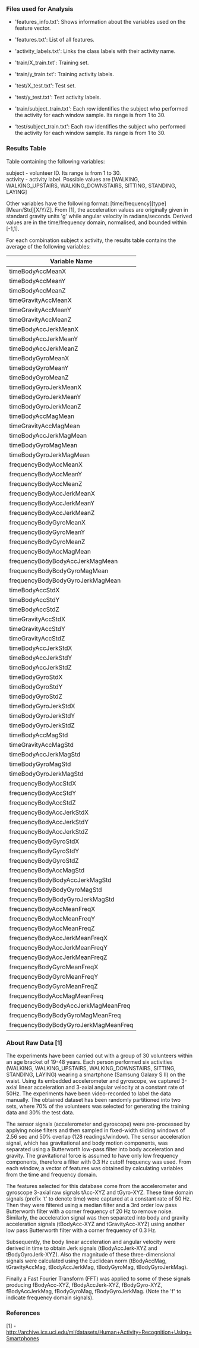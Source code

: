 ### Files used for Analysis

- 'features_info.txt': Shows information about the variables used on the feature vector.

- 'features.txt': List of all features.

- 'activity_labels.txt': Links the class labels with their activity name.

- 'train/X_train.txt': Training set.

- 'train/y_train.txt': Training activity labels.

- 'test/X_test.txt': Test set.

- 'test/y_test.txt': Test activity labels.

- 'train/subject_train.txt': Each row identifies the subject who performed the activity for each window sample. Its range is from 1 to 30.

- ‘test/subject_train.txt': Each row identifies the subject who performed the activity for each window sample. Its range is from 1 to 30.

### Results Table

Table containing the following variables:

subject - volunteer ID. Its range is from 1 to 30.  
activity - activity label. Possible values are [WALKING, WALKING_UPSTAIRS, WALKING_DOWNSTAIRS, SITTING, STANDING, LAYING]

Other variables have the following format: [time/frequency][type][Mean/Std][X/Y/Z]. From [1], the acceleration values are originally given in standard gravity units 'g' while angular velocity in radians/seconds. Derived values are in the time/frequency domain, normalised, and bounded within [-1,1].

For each combination subject x activity, the results table contains the average of the following variables:

| Variable Name   |
|----------|
| timeBodyAccMeanX |
| timeBodyAccMeanY |
| timeBodyAccMeanZ |
| timeGravityAccMeanX |                 
| timeGravityAccMeanY |
| timeGravityAccMeanZ |
| timeBodyAccJerkMeanX  |               
| timeBodyAccJerkMeanY |
| timeBodyAccJerkMeanZ |
| timeBodyGyroMeanX |                   
| timeBodyGyroMeanY |
| timeBodyGyroMeanZ |
| timeBodyGyroJerkMeanX |               
| timeBodyGyroJerkMeanY |
| timeBodyGyroJerkMeanZ |
| timeBodyAccMagMean |                  
| timeGravityAccMagMean |
| timeBodyAccJerkMagMean |
| timeBodyGyroMagMean      |            
| timeBodyGyroJerkMagMean |
| frequencyBodyAccMeanX |
| frequencyBodyAccMeanY   |             
| frequencyBodyAccMeanZ |
| frequencyBodyAccJerkMeanX |
| frequencyBodyAccJerkMeanY   |         
| frequencyBodyAccJerkMeanZ |
| frequencyBodyGyroMeanX |
| frequencyBodyGyroMeanY   |            
| frequencyBodyGyroMeanZ |
| frequencyBodyAccMagMean |
| frequencyBodyBodyAccJerkMagMean  |    
| frequencyBodyBodyGyroMagMean |
| frequencyBodyBodyGyroJerkMagMean |
| timeBodyAccStdX                   |   
| timeBodyAccStdY |
| timeBodyAccStdZ |
| timeGravityAccStdX |                  
| timeGravityAccStdY |
| timeGravityAccStdZ |
| timeBodyAccJerkStdX  |                
| timeBodyAccJerkStdY |
| timeBodyAccJerkStdZ |
| timeBodyGyroStdX    |                 
| timeBodyGyroStdY |
| timeBodyGyroStdZ |
| timeBodyGyroJerkStdX |                
| timeBodyGyroJerkStdY |
| timeBodyGyroJerkStdZ |
| timeBodyAccMagStd      |              
| timeGravityAccMagStd |
| timeBodyAccJerkMagStd |
| timeBodyGyroMagStd      |             
| timeBodyGyroJerkMagStd |
| frequencyBodyAccStdX |
| frequencyBodyAccStdY   |              
| frequencyBodyAccStdZ |
| frequencyBodyAccJerkStdX |
| frequencyBodyAccJerkStdY  |           
| frequencyBodyAccJerkStdZ |
| frequencyBodyGyroStdX |
| frequencyBodyGyroStdY   |             
| frequencyBodyGyroStdZ |
| frequencyBodyAccMagStd |
| frequencyBodyBodyAccJerkMagStd  |      
| frequencyBodyBodyGyroMagStd |
| frequencyBodyBodyGyroJerkMagStd |
| frequencyBodyAccMeanFreqX         |   
| frequencyBodyAccMeanFreqY |
| frequencyBodyAccMeanFreqZ |
| frequencyBodyAccJerkMeanFreqX |       
| frequencyBodyAccJerkMeanFreqY |
| frequencyBodyAccJerkMeanFreqZ |
| frequencyBodyGyroMeanFreqX      |     
| frequencyBodyGyroMeanFreqY |
| frequencyBodyGyroMeanFreqZ |
| frequencyBodyAccMagMeanFreq  |        
| frequencyBodyBodyAccJerkMagMeanFreq |
| frequencyBodyBodyGyroMagMeanFreq |
| frequencyBodyBodyGyroJerkMagMeanFreq |

### About Raw Data [1]

The experiments have been carried out with a group of 30 volunteers within an age bracket of 19-48 years. Each person performed six activities (WALKING, WALKING_UPSTAIRS, WALKING_DOWNSTAIRS, SITTING, STANDING, LAYING) wearing a smartphone (Samsung Galaxy S II) on the waist. Using its embedded accelerometer and gyroscope, we captured 3-axial linear acceleration and 3-axial angular velocity at a constant rate of 50Hz. The experiments have been video-recorded to label the data manually. The obtained dataset has been randomly partitioned into two sets, where 70% of the volunteers was selected for generating the training data and 30% the test data.

The sensor signals (accelerometer and gyroscope) were pre-processed by applying noise filters and then sampled in fixed-width sliding windows of 2.56 sec and 50% overlap (128 readings/window). The sensor acceleration signal, which has gravitational and body motion components, was separated using a Butterworth low-pass filter into body acceleration and gravity. The gravitational force is assumed to have only low frequency components, therefore a filter with 0.3 Hz cutoff frequency was used. From each window, a vector of features was obtained by calculating variables from the time and frequency domain.

The features selected for this database come from the accelerometer and gyroscope 3-axial raw signals tAcc-XYZ and tGyro-XYZ. These time domain signals (prefix 't' to denote time) were captured at a constant rate of 50 Hz. Then they were filtered using a median filter and a 3rd order low pass Butterworth filter with a corner frequency of 20 Hz to remove noise. Similarly, the acceleration signal was then separated into body and gravity acceleration signals (tBodyAcc-XYZ and tGravityAcc-XYZ) using another low pass Butterworth filter with a corner frequency of 0.3 Hz. 

Subsequently, the body linear acceleration and angular velocity were derived in time to obtain Jerk signals (tBodyAccJerk-XYZ and tBodyGyroJerk-XYZ). Also the magnitude of these three-dimensional signals were calculated using the Euclidean norm (tBodyAccMag, tGravityAccMag, tBodyAccJerkMag, tBodyGyroMag, tBodyGyroJerkMag). 

Finally a Fast Fourier Transform (FFT) was applied to some of these signals producing fBodyAcc-XYZ, fBodyAccJerk-XYZ, fBodyGyro-XYZ, fBodyAccJerkMag, fBodyGyroMag, fBodyGyroJerkMag. (Note the 'f' to indicate frequency domain signals).

### References

[1] - http://archive.ics.uci.edu/ml/datasets/Human+Activity+Recognition+Using+Smartphones